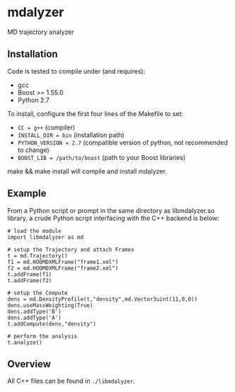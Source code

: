mdalyzer
========

MD trajectory analyzer

## Installation
Code is tested to compile under (and requires):
* gcc
* Boost >= 1.55.0
* Python 2.7

To install, configure the first four lines of the Makefile to set:
* `CC = g++` (compiler)
* `INSTALL_DIR = bin` (installation path)
* `PYTHON_VERSION = 2.7` (compatible version of python, not recommended to change)
* `BOOST_LIB = /path/to/boost` (path to your Boost libraries)

make && make install will compile and install mdalyzer.

## Example
From a Python script or prompt in the same directory as libmdalyzer.so library, a crude Python script
interfacing with the C++ backend is below:

	# load the module
	import libmdalyzer as md

	# setup the Trajectory and attach Frames
	t = md.Trajectory()
	f1 = md.HOOMDXMLFrame("frame1.xml")
	f2 = md.HOOMDXMLFrame("frame2.xml")
	t.addFrame(f1)
	t.addFrame(f2)

	# setup the Compute
	dens = md.DensityProfile(t,"density",md.Vector3uint(11,0,0))
	dens.useMassWeighting(True)
	dens.addType('B')
	dens.addType('A')
	t.addCompute(dens,"density")

	# perform the analysis
	t.analyze()

## Overview
All C++ files can be found in `./libmdalyzer`.
